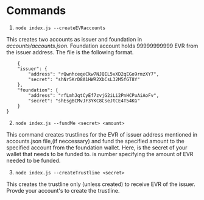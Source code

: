 # Commands
1. `node index.js --createEVRaccounts`

This creates two accounts as issuer and foundation in <i>accounts/accounts.json</i>. Foundation account holds 99999999999 EVR from the issuer address.
The file is the following format.
```
    {
    "issuer": {
        "address": "rQwnhceqeCkw7NJQEL5vXD2qEGo9rmzXY7",
        "secret": "shNr5KrD8A1HWR2XbCsL32M5fGT8Y"
    },
    "foundation": {
        "address": "rfLmhJqtCyEf7zvjG2iLi2PnHCPuAiAoFv",
        "secret": "shEsgBCMvJF3YKC8CseJtCE4T54KG"
    }
}
```

2. `node index.js --fundMe <secret> <amount> `

This command creates trustlines for the EVR of issuer address mentioned in accounts.json file,(if neccessary)  and fund the specified amount to the specified account from the foundation wallet.
Here, <secret> is the secret of your wallet that needs to be funded to. <amount> is number specifying the amount of EVR needed to be funded.

3. `node index.js --createTrustline <secret>`

This creates the trustline only (unless created) to receive EVR of the issuer. Provde your account's <secret> to create the trustline.

